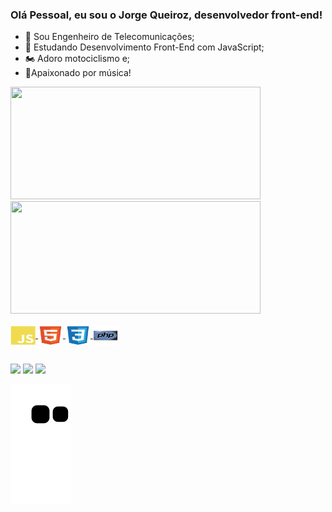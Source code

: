### Olá Pessoal, eu sou o Jorge Queiroz, desenvolvedor front-end!

- 📡 Sou Engenheiro de Telecomunicações; 
- 🚀 Estudando Desenvolvimento Front-End com JavaScript;
- 🏍 Adoro motociclismo e;
- 🎸Apaixonado por música!

 <div>
  <a href="https://github.com/jjorgequeiroz">
  <img height="180em" width="400px" src="https://github-readme-stats.vercel.app/api?username=jjorgequeiroz&show_icons=true&theme=dracula&include_all_commits=true&count_private=true"/>
  <img height="180em" width="400px" src="https://github-readme-stats.vercel.app/api/top-langs/?username=jjorgequeiroz&layout=compact&langs_count=7&theme=dracula"/>

</div>
  
<div style="display: inline_block"><br>
  <img align="center" alt="Jorge-Js" height="30" width="40" src="https://raw.githubusercontent.com/devicons/devicon/master/icons/javascript/javascript-plain.svg">
  <!--<img align="center" alt="Jorge-Ts" height="30" width="40" src="https://raw.githubusercontent.com/devicons/devicon/master/icons/typescript/typescript-plain.svg">
  <img align="center" alt="Jorge-React" height="30" width="40" src="https://raw.githubusercontent.com/devicons/devicon/master/icons/react/react-original.svg">
  -->
  <img align="center" alt="Jorge-HTML" height="30" width="40" src="https://raw.githubusercontent.com/devicons/devicon/master/icons/html5/html5-original.svg">
  <img align="center" alt="Jorge-CSS" height="30" width="40" src="https://raw.githubusercontent.com/devicons/devicon/master/icons/css3/css3-original.svg">
 <img align="center" alt="Jorge-CSS" height="30" width="40" src="https://raw.githubusercontent.com/devicons/devicon/master/icons/php/php-original.svg">
  <!--<img align="center" alt="Jorge-Python" height="30" width="40" src="https://raw.githubusercontent.com/devicons/devicon/master/icons/python/python-original.svg">
  <img align="center" alt="Jorge-Csharp" height="30" width="40" src="https://raw.githubusercontent.com/devicons/devicon/master/icons/csharp/csharp-original.svg">
  -->
  </div>

  ##
 
<div> 
 <!-- <a href="https://instagram.com/isamaria_ti" target="_blank"><img src="https://img.shields.io/badge/-Instagram-%23E4405F?style=for-the-badge&logo=instagram&logoColor=white" target="_blank"></a>
 	<a href="https://www.twitch.tv/rafaballerinii" target="_blank"><img src="https://img.shields.io/badge/Twitch-9146FF?style=for-the-badge&logo=twitch&logoColor=white" target="_blank"></a>
-->
 <a href="https://www.linkedin.com/in/jorge-queiroz-9225a969?lipi=urn%3Ali%3Apage%3Ad_flagship3_profile_view_base_contact_details%3BkqUQAmU6TqSp1WZE2WqbFQ%3D%3D" target="_blank"><img src="https://img.shields.io/badge/-LinkedIn-%230077B5?style=for-the-badge&logo=linkedin&logoColor=white" target="_blank"></a>
 <a href = "mailto:queiroz2@gmail.com"><img src="https://img.shields.io/badge/-Gmail-%23333?style=for-the-badge&logo=gmail&logoColor=white" target="_blank"></a>
 <a href="https://discord.gg/pDbY76q8Qf" target="_blank"><img src="https://img.shields.io/badge/Discord-7289DA?style=for-the-badge&logo=discord&logoColor=white" target="_blank"></a>
   
 ![Snake animation](https://github.com/rafaballerini/rafaballerini/blob/output/github-contribution-grid-snake.svg)
 
</div>

